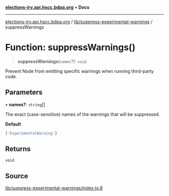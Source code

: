 [**elections-irv.api.hscc.bdpa.org**](../../../README.md) • **Docs**

***

[elections-irv.api.hscc.bdpa.org](../../../README.md) / [lib/suppress-experimental-warnings](../README.md) / suppressWarnings

# Function: suppressWarnings()

> **suppressWarnings**(`names`?): `void`

Prevent Node from emitting specific warnings when running third-party code.

## Parameters

• **names?**: `string`[]

The exact (case-sensitive) names of the warnings that will be suppressed.

**Default**

```ts
['ExperimentalWarning']
```

## Returns

`void`

## Source

[lib/suppress-experimental-warnings/index.ts:8](https://github.com/Xunnamius/elections_irv.api.hscc.bdpa.org/blob/c917ea60595d63d322e4038beb12d08f7d64cdd2/lib/suppress-experimental-warnings/index.ts#L8)
